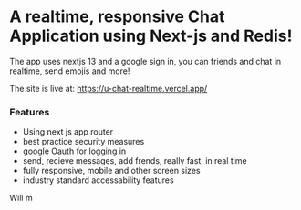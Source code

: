# A realtime, responsive Chat Application using Next-js and Redis! 

The app uses nextjs 13 and a google sign in, you can friends and chat in realtime, send emojis and more!

The site is live at: https://u-chat-realtime.vercel.app/

### Features

- Using next js app router
- best practice security measures
- google Oauth for logging in
- send, recieve messages, add frends, really fast, in real time
- fully responsive, mobile and other screen sizes
- industry standard accessability features

Will m

